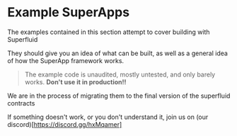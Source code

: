 # Example SuperApps

The examples contained in this section attempt to cover building with Superfluid

They should give you an idea of what can be built, as well as a general idea of how the SuperApp framework works.

> The example code is unaudited, mostly untested, and only barely works. **Don't use it in production!!**

We are in the process of migrating them to the final version of the superfluid contracts

If something doesn't work, or you don't understand it, join us on (our discord)[https://discord.gg/hxMqamer]
